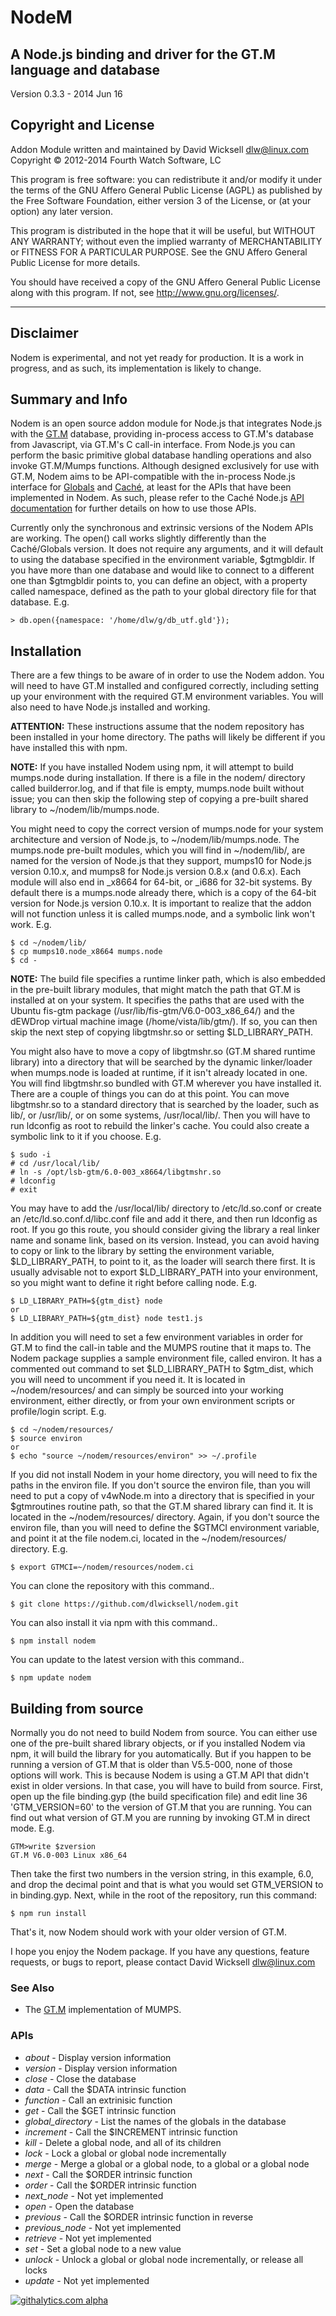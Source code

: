 # NodeM #

## A Node.js binding and driver for the GT.M language and database ##

Version 0.3.3 - 2014 Jun 16

## Copyright and License ##

Addon Module written and maintained by David Wicksell <dlw@linux.com>  
Copyright © 2012-2014 Fourth Watch Software, LC

This program is free software: you can redistribute it and/or modify
it under the terms of the GNU Affero General Public License (AGPL)
as published by the Free Software Foundation, either version 3 of
the License, or (at your option) any later version.

This program is distributed in the hope that it will be useful,
but WITHOUT ANY WARRANTY; without even the implied warranty of
MERCHANTABILITY or FITNESS FOR A PARTICULAR PURPOSE. See the
GNU Affero General Public License for more details.

You should have received a copy of the GNU Affero General Public License
along with this program. If not, see <http://www.gnu.org/licenses/>.

***

## Disclaimer ##

Nodem is experimental, and not yet ready for production. It is a work in
progress, and as such, its implementation is likely to change.

## Summary and Info ##

Nodem is an open source addon module for Node.js that integrates Node.js
with the [GT.M][] database, providing in-process access to GT.M's database
from Javascript, via GT.M's C call-in interface. From Node.js you can
perform the basic primitive global database handling operations and also
invoke GT.M/Mumps functions. Although designed exclusively for use with
GT.M, Nodem aims to be API-compatible with the in-process Node.js interface
for [Globals][] and [Caché][], at least for the APIs that have been
implemented in Nodem. As such, please refer to the Caché Node.js
[API documentation][Docs] for further details on how to use those APIs.

Currently only the synchronous and extrinsic versions of the Nodem APIs
are working. The open() call works slightly differently than the
Caché/Globals version. It does not require any arguments, and it will
default to using the database specified in the environment variable,
$gtmgbldir. If you have more than one database and would like to connect
to a different one than $gtmgbldir points to, you can define an object,
with a property called namespace, defined as the path to your global
directory file for that database. E.g.

    > db.open({namespace: '/home/dlw/g/db_utf.gld'});

## Installation ##

There are a few things to be aware of in order to use the Nodem addon.
You will need to have GT.M installed and configured correctly, including
setting up your environment with the required GT.M environment variables.
You will also need to have Node.js installed and working.

**ATTENTION:** These instructions assume that the nodem repository has been
installed in your home directory. The paths will likely be different if you
have installed this with npm.

**NOTE:** If you have installed Nodem using npm, it will attempt to build
mumps.node during installation. If there is a file in the nodem/ directory
called builderror.log, and if that file is empty, mumps.node built without
issue; you can then skip the following step of copying a pre-built shared
library to ~/nodem/lib/mumps.node.

You might need to copy the correct version of mumps.node for your system
architecture and version of Node.js, to ~/nodem/lib/mumps.node. The
mumps.node pre-built modules, which you will find in ~/nodem/lib/, are named
for the version of Node.js that they support, mumps10 for Node.js version
0.10.x, and mumps8 for Node.js version 0.8.x (and 0.6.x). Each module will
also end in _x8664 for 64-bit, or _i686 for 32-bit systems. By default there
is a mumps.node already there, which is a copy of the 64-bit version for
Node.js version 0.10.x. It is important to realize that the addon will not
function unless it is called mumps.node, and a symbolic link won't work.
E.g.

    $ cd ~/nodem/lib/
    $ cp mumps10.node_x8664 mumps.node
    $ cd -

**NOTE:** The build file specifies a runtime linker path, which is also
embedded in the pre-built library modules, that might match the path that
GT.M is installed at on your system. It specifies the paths that are used
with the Ubuntu fis-gtm package (/usr/lib/fis-gtm/V6.0-003_x86_64/) and the
dEWDrop virtual machine image (/home/vista/lib/gtm/). If so, you can then
skip the next step of copying libgtmshr.so or setting $LD_LIBRARY_PATH.

You might also have to move a copy of libgtmshr.so (GT.M shared runtime
library) into a directory that will be searched by the dynamic linker/loader
when mumps.node is loaded at runtime, if it isn't already located in one.
You will find libgtmshr.so bundled with GT.M wherever you have installed it.
There are a couple of things you can do at this point. You can move
libgtmshr.so to a standard directory that is searched by the loader, such as
lib/, or /usr/lib/, or on some systems, /usr/local/lib/. Then you will have
to run ldconfig as root to rebuild the linker's cache. You could also create
a symbolic link to it if you choose. E.g.

    $ sudo -i
    # cd /usr/local/lib/
    # ln -s /opt/lsb-gtm/6.0-003_x8664/libgtmshr.so
    # ldconfig
    # exit

You may have to add the /usr/local/lib/ directory to /etc/ld.so.conf or
create an /etc/ld.so.conf.d/libc.conf file and add it there, and then run
ldconfig as root. If you go this route, you should consider giving the
library a real linker name and soname link, based on its version. Instead,
you can avoid having to copy or link to the library by setting the
environment variable, $LD_LIBRARY_PATH, to point to it, as the loader will
search there first. It is usually advisable not to export $LD_LIBRARY_PATH
into your environment, so you might want to define it right before calling
node. E.g.

    $ LD_LIBRARY_PATH=${gtm_dist} node
    or
    $ LD_LIBRARY_PATH=${gtm_dist} node test1.js

In addition you will need to set a few environment variables in order for
GT.M to find the call-in table and the MUMPS routine that it maps to. The
Nodem package supplies a sample environment file, called environ. It has a
commented out command to set $LD_LIBRARY_PATH to $gtm_dist, which you will
need to uncomment if you need it. It is located in ~/nodem/resources/ and
can simply be sourced into your working environment, either directly, or
from your own environment scripts or profile/login script. E.g.

    $ cd ~/nodem/resources/
    $ source environ
    or
    $ echo "source ~/nodem/resources/environ" >> ~/.profile

If you did not install Nodem in your home directory, you will need to fix
the paths in the environ file. If you don't source the environ file, than
you will need to put a copy of v4wNode.m into a directory that is specified
in your $gtmroutines routine path, so that the GT.M shared library can find
it. It is located in the ~/nodem/resources/ directory. Again, if you don't
source the environ file, than you will need to define the $GTMCI environment
variable, and point it at the file nodem.ci, located in the
~/nodem/resources/ directory. E.g.

    $ export GTMCI=~/nodem/resources/nodem.ci

You can clone the repository with this command..

    $ git clone https://github.com/dlwicksell/nodem.git

You can also install it via npm with this command..

    $ npm install nodem

You can update to the latest version with this command..

    $ npm update nodem

## Building from source ##

Normally you do not need to build Nodem from source. You can either use one
of the pre-built shared library objects, or if you installed Nodem via npm,
it will build the library for you automatically. But if you happen to be
running a version of GT.M that is older than V5.5-000, none of those options
will work. This is because Nodem is using a GT.M API that didn't exist in
older versions. In that case, you will have to build from source. First,
open up the file binding.gyp (the build specification file) and edit line 36
'GTM_VERSION=60' to the version of GT.M that you are running. You can find
out what version of GT.M you are running by invoking GT.M in direct mode.
E.g.

    GTM>write $zversion
    GT.M V6.0-003 Linux x86_64

Then take the first two numbers in the version string, in this example, 6.0,
and drop the decimal point and that is what you would set GTM_VERSION to in
binding.gyp. Next, while in the root of the repository, run this command:

    $ npm run install

That's it, now Nodem should work with your older version of GT.M.

I hope you enjoy the Nodem package. If you have any questions, feature
requests, or bugs to report, please contact David Wicksell <dlw@linux.com>

### See Also ###

* The [GT.M][] implementation of MUMPS.

[GT.M]: http://sourceforge.net/projects/fis-gtm/
[Globals]: http://globalsdb.org/
[Caché]: http://www.intersystems.com/cache/
[Docs]: http://docs.intersystems.com/documentation/cache/20141/pdfs/BXJS.pdf

### APIs ###

* *about* - Display version information
* *version* - Display version information
* *close* - Close the database
* *data* - Call the $DATA intrinsic function
* *function* - Call an extrinisic function
* *get* - Call the $GET intrinsic function
* *global_directory* - List the names of the globals in the database
* *increment* - Call the $INCREMENT intrinsic function
* *kill* - Delete a global node, and all of its children
* *lock* - Lock a global or global node incrementally
* *merge* - Merge a global or a global node, to a global or a global node
* *next* - Call the $ORDER intrinsic function
* *order* - Call the $ORDER intrinsic function
* *next_node* - Not yet implemented
* *open* - Open the database
* *previous* - Call the $ORDER intrinsic function in reverse
* *previous_node* - Not yet implemented
* *retrieve* - Not yet implemented
* *set* - Set a global node to a new value
* *unlock* - Unlock a global or global node incrementally, or release all locks
* *update* - Not yet implemented

[![githalytics.com alpha](https://cruel-carlota.pagodabox.com/a637d9ddd6ebc0e7f45f49ca0c2ea701 "githalytics.com")](http://githalytics.com/dlwicksell/nodem)
